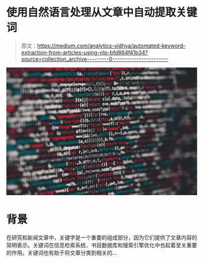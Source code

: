 # 使用自然语言处理从文章中自动提取关键词

> 原文：<https://medium.com/analytics-vidhya/automated-keyword-extraction-from-articles-using-nlp-bfd864f41b34?source=collection_archive---------0----------------------->

![](img/ae6db7144a22b84adfaa3253b7418718.png)

# 背景

在研究和新闻文章中，关键字是一个重要的组成部分，因为它们提供了文章内容的简明表示。关键词在信息检索系统、书目数据库和搜索引擎优化中也起着至关重要的作用。关键词也有助于将文章分类到相关的…
